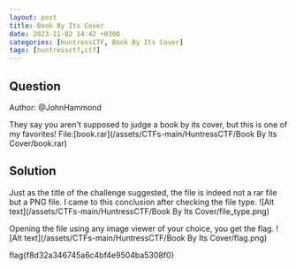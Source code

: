 ```yaml
---
layout: post
title: Book By Its Cover
date: 2023-11-02 14:42 +0300
categories: [HuntressCTF, Book By Its Cover]
tags: [huntressctf,ctf]
---
```

## Question
Author: @JohnHammond

They say you aren't supposed to judge a book by its cover, but this is one of my favorites!
File:[book.rar](/assets/CTFs-main/HuntressCTF/Book By Its Cover/book.rar)

## Solution
Just as the title of the challenge suggested, the file is indeed not a rar file but a PNG file.
I came to this conclusion after checking the file type.
![Alt text](/assets/CTFs-main/HuntressCTF/Book By Its Cover/file_type.png)

Opening the file using any image viewer of your choice, you get the flag.
![Alt text](/assets/CTFs-main/HuntressCTF/Book By Its Cover/flag.png)

flag{f8d32a346745a6c4bf4e9504ba5308f0}